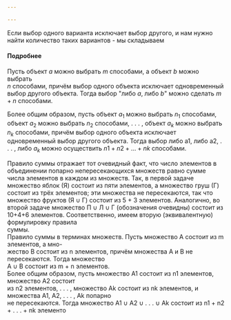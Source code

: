 ```yaml
---

---
```

Если выбор одного варианта исключает выбор другого, и нам нужно найти количество таких вариантов - мы складываем

#### Подробнее
Пусть объект $a$ можно выбрать $m$ способами, а объект $b$ можно выбрать  
$n$ способами, причём выбор одного объекта исключает одновременный выбор другого объекта.  Тогда выбор "либо $a$, либо $b$" можно сделать $m + n$ способами. 

Более общим образом, пусть объект $a_1$ можно выбрать $n_1$ способами, объект $a_2$ можно выбрать $n_2$ способами, . . . , объект $a_k$ можно выбрать $n_k$ способами, причём выбор одного объекта  исключает одновременный выбор другого объекта. Тогда выбор либо a1, либо a2, . . . , либо $a_k$  можно осуществить $n1 + n2 + . . . + nk$ способами.  

Правило суммы отражает тот очевидный факт, что число элементов в объединении попарно  непересекающихся множеств равно сумме числа элементов в каждом из множеств. Так, в первой задаче множество яблок (Я) состоит из пяти элементов, а множество груш (Г) состоит из трёх элементов; эти множества не пересекаются, так что множество фруктов (Я ∪ Г) состоит из 5 + 3  элементов. Аналогично, во второй задаче множество П ∪ Л ∪ Г (обозначения очевидны) состоит из 10+4+6 элементов. Соответственно, имеем вторую (эквивалентную) формулировку правила  
суммы.  
Правило суммы в терминах множеств. Пусть множество A состоит из m элементов, а мно-  
жество B состоит из n элементов, причём множества A и B не пересекаются. Тогда множество  
A ∪ B состоит из m + n элементов.  
Более общим образом, пусть множество A1 состоит из n1 элементов, множество A2 состоит  
из n2 элементов, . . . , множество Ak состоит из nk элементов, и множества A1, A2, . . . , Ak попарно  
не пересекаются. Тогда множество A1 ∪ A2 ∪ . . . ∪ Ak состоит из n1 + n2 + . . . + nk элементо
